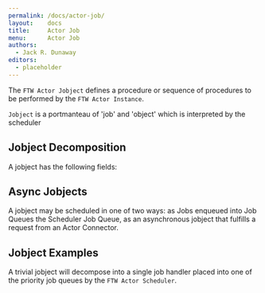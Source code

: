 ```yaml
---
permalink: /docs/actor-job/
layout:    docs
title:     Actor Job
menu:      Actor Job
authors:
  - Jack R. Dunaway
editors:
  - placeholder
---
```


The `FTW Actor Jobject` defines a procedure or sequence of procedures to be performed by the
`FTW Actor Instance`.

`Jobject` is a portmanteau of 'job' and 'object' which is interpreted
by the scheduler 

## Jobject Decomposition

A jobject has the following fields:

## Async Jobjects

A jobject may be scheduled in one of two ways: as Jobs enqueued
into Job Queues the Scheduler Job Queue, as an asynchronous jobject
that fulfills a request from an Actor Connector. 

## Jobject Examples

A trivial jobject will decompose into a single job handler placed
into one of the priority job queues by the `FTW Actor Scheduler`.

